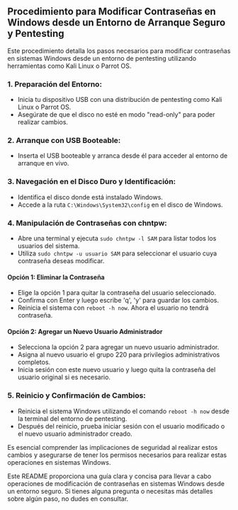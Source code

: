 ## Procedimiento para Modificar Contraseñas en Windows desde un Entorno de Arranque Seguro y Pentesting

Este procedimiento detalla los pasos necesarios para modificar contraseñas en sistemas Windows desde un entorno de pentesting utilizando herramientas como Kali Linux o Parrot OS.

### 1. Preparación del Entorno:
- Inicia tu dispositivo USB con una distribución de pentesting como Kali Linux o Parrot OS.
- Asegúrate de que el disco no esté en modo "read-only" para poder realizar cambios.

### 2. Arranque con USB Booteable:
- Inserta el USB booteable y arranca desde él para acceder al entorno de arranque en vivo.

### 3. Navegación en el Disco Duro y Identificación:
- Identifica el disco donde está instalado Windows.
- Accede a la ruta `C:\Windows\System32\config` en el disco de Windows.

### 4. Manipulación de Contraseñas con chntpw:
- Abre una terminal y ejecuta `sudo chntpw -l SAM` para listar todos los usuarios del sistema.
- Utiliza `sudo chntpw -u usuario SAM` para seleccionar el usuario cuya contraseña deseas modificar.

#### Opción 1: Eliminar la Contraseña
- Elige la opción 1 para quitar la contraseña del usuario seleccionado.
- Confirma con Enter y luego escribe 'q', 'y' para guardar los cambios.
- Reinicia el sistema con `reboot -h now`. Ahora el usuario no tendrá contraseña.

#### Opción 2: Agregar un Nuevo Usuario Administrador
- Selecciona la opción 2 para agregar un nuevo usuario administrador.
- Asigna al nuevo usuario el grupo 220 para privilegios administrativos completos.
- Inicia sesión con este nuevo usuario y luego quita la contraseña del usuario original si es necesario.

### 5. Reinicio y Confirmación de Cambios:
- Reinicia el sistema Windows utilizando el comando `reboot -h now` desde la terminal del entorno de pentesting.
- Después del reinicio, prueba iniciar sesión con el usuario modificado o el nuevo usuario administrador creado.

Es esencial comprender las implicaciones de seguridad al realizar estos cambios y asegurarse de tener los permisos necesarios para realizar estas operaciones en sistemas Windows.

Este README proporciona una guía clara y concisa para llevar a cabo operaciones de modificación de contraseñas en sistemas Windows desde un entorno seguro. Si tienes alguna pregunta o necesitas más detalles sobre algún paso, no dudes en consultar.
